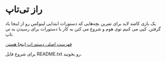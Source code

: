 راز تی‌تاپ
============
           
یک بازی کامند لاید برای تمرین بچه‌هایی که دستورات ابتدایی لینوکس رو از اینجا یاد گرفتن. کپی می کنیم توی هوم و شروع می کنن به کار با دستورات برای رسیدن به تی تاپ.

[فهرست اصلی دستورات اینجا هستن](http://linuxbook.ir/chapters/common_shell_commands.html)

برای شروع فایل README.txt رو بخونید.
